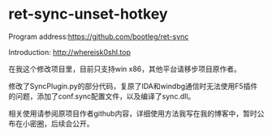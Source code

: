 # ret-sync-unset-hotkey

Program address:https://github.com/bootleg/ret-sync

Introduction: http://whereisk0shl.top

在我这个修改项目里，目前只支持win x86，其他平台请移步项目原作者。

修改了SyncPlugin.py的部分代码，复原了IDA和windbg通信时无法使用F5插件的问题，添加了conf.sync配置文件，以及编译了sync.dll。

相关使用请参阅原项目作者github内容，详细使用方法我写在我的博客中，暂时公布在小密圈，后续会公开。
